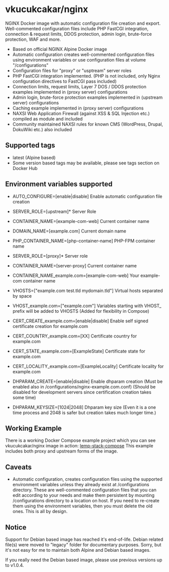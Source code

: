 # vkucukcakar/nginx

NGINX Docker image with automatic configuration file creation and export.
Well-commented configuration files include PHP FastCGI integration, connection & request limits, DDOS protection, admin login, brute-force protection, WAF and more.

* Based on official NGINX Alpine Docker image
* Automatic configuration creates well-commented configuration files using environment variables or use configuration files at volume "/configurations"
* Configuration files for "proxy" or "usptream" server roles
* PHP FastCGI integration implemented. (PHP is not included, only Nginx configuration directives to FastCGI pass included)
* Connection limits, request limits, Layer 7 DOS / DDOS protection examples implemented in (proxy server) configurations
* Admin login, brute-force protection examples implemented in (upstream server) configurations
* Caching example implemented in (proxy server) configurations
* NAXSI Web Application Firewall (against XSS & SQL Injection etc.) compiled as module and included
* Community maintained NAXSI rules for known CMS (WordPress, Drupal, DokuWiki etc.) also included

## Supported tags

* latest (Alpine based)
* Some version based tags may be available, please see tags section on Docker Hub

## Environment variables supported

* AUTO_CONFIGURE=[enable|disable]
	Enable automatic configuration file creation

* SERVER_ROLE=[upstream]*
	Server Role
* CONTAINER_NAME=[example-com-web]
	Current container name
* DOMAIN_NAME=[example.com]
	Current domain name
* PHP_CONTAINER_NAME=[php-container-name]
	PHP-FPM container name

* SERVER_ROLE=[proxy]*
	Server role
* CONTAINER_NAME=[server-proxy]
	Current container name
* CONTAINER_NAME_example.com=[example-com-web]
	Your example-com container name
* VHOSTS=["example.com test.tld mydomain.tld"]
	Virtual hosts separated by space
* VHOST_example.com=["example.com"]
	Variables starting with VHOST_ prefix will be added to VHOSTS (Added for flexibility in Compose)
* CERT_CREATE_example.com=[enable|disable]
	Enable self signed certificate creation for example.com
* CERT_COUNTRY_example.com=[XX]
	Certificate country for example.com
* CERT_STATE_example.com=[ExampleState]
	Certificate state for example.com
* CERT_LOCALITY_example.com=[ExampleLocality]
	Certificate locality for example.com

* DHPARAM_CREATE=[enable|disable]
	Enable dhparam creation (Must be enabled also in /configurations/nginx-example.com.conf) (Should be disabled for development servers since certification creation takes some time)
* DHPARAM_KEYSIZE=[1024|2048]
	Dhparam key size (Even it is a one time process and 2048 is safer but creation takes much longer time.)

## Working Example

There is a working Docker Compose example project which you can see vkucukcakar/nginx image in action: [lemp-stack-compose](https://github.com/vkucukcakar/lemp-stack-compose )
This example includes both proxy and upstream forms of the image.

## Caveats

* Automatic configuration, creates configuration files using the supported environment variables
  unless they already exist at /configurations directory. These are well-commented configuration files
  that you can edit according to your needs and make them persistent by mounting /configurations directory
  to a location on host. If you need to re-create them using the environment variables, then you must
  delete the old ones. This is all by design.

## Notice

Support for Debian based image has reached it's end-of-life.
Debian related file(s) were moved to "legacy" folder for documentary purposes.
Sorry, but it's not easy for me to maintain both Alpine and Debian based images.

If you really need the Debian based image, please use previous versions up to v1.0.4.
